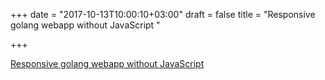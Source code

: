 +++
date = "2017-10-13T10:00:10+03:00"
draft = false
title = "Responsive golang webapp without JavaScript  "

+++

<p><a href="https://salzmann.to/2017/10/13/responsive-golang-webapp-without-javascript.html">Responsive golang webapp without JavaScript  </a></p>
